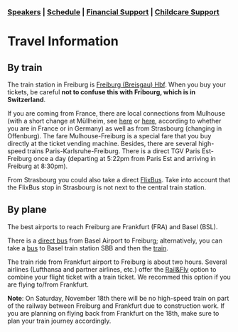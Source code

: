 <html>

<h3>  <a href="https://fgallinaro.github.io/geomod-conference.github.io/speakers">Speakers</a> |  <a href="https://fgallinaro.github.io/geomod-conference.github.io/schedule">Schedule</a> | <a href="https://fgallinaro.github.io/geomod-conference.github.io/financial-support">Financial Support</a> | <a href="https://fgallinaro.github.io/geomod-conference.github.io/childcare">Childcare Support</a> </h3>

<head> 
<h1>Travel Information</h1>
</head>


<body>


 
 <h2> By train </h2>
 
 <p>The train station in Freiburg is <a href="https://www.bahnhof.de/freiburg-breisgau-hbf">Freiburg (Breisgau) Hbf</a>. When you buy your tickets, be careful <b> not to confuse this with Fribourg, which is in Switzerland</b>. </p>

 <p>If you are coming from France, there are local connections from Mulhouse (with a short change at M&uuml;llheim, see  <a href="https://www.rvf.de/fr/fahrkarten-tarife/fahren-nach-frankreich/dual-mulhouse-en-train">here</a> or <a href="https://www.ter.sncf.com/grand-est/tarifs-cartes/tarifs-transfrontaliers/tickets-Dual">here</a>, according to whether you are in France or in Germany) as well as from Strasbourg (changing in Offenburg). The fare Mulhouse-Freiburg  is a special fare that you buy directly at the ticket vending machine. Besides, there are several high-speed trains Paris-Karlsruhe-Freiburg. There is a direct TGV Paris Est-Freiburg once a day (departing at 5:22pm from Paris Est and arriving in Freiburg at 8:30pm).</p>

<p>From Strasbourg you could also take a direct <a href="https://www.flixbus.de/busverbindung/fernbus-strassburg-strasbourg-freiburg-ibr">FlixBus</a>. Take into account that the FlixBus stop in Strasbourg is not next to the central train station.</p>
 
 <h2> By plane </h2>
 <p>The best airports to reach Freiburg are Frankfurt (FRA) and Basel (BSL). </p>
 <p>There is a <a href="https://www.freiburger-reisedienst.de/index.php?lang=en">direct bus</a> from Basel Airport to Freiburg; alternatively, you can take a <a href="https://www.bvb.ch/wp-content/bvb/dokumente/diverse_unterlagen/infoflyer_linie_50.pdf">bus</a> to Basel train station SBB and then the <a href="https://www.bahn.de/">train</a>. </p>
 <p>The train ride from Frankfurt airport to Freiburg is about two hours. Several airlines (Lufthansa and partner airlines, etc.) offer the <a href="https://www.bahn.de/service/buchung/bahn_und_flug/rail-and-fly-english">Rail&Fly</a> option to combine your flight ticket with a train ticket. We recommed this option if you are flying to/from Frankfurt.</p>

<p> <b>Note</b>: On Saturday, November 18th there will be no high-speed train on part of the railway between Freiburg and Frankfurt due to construction work. If you are planning on flying back from Frankfurt on the 18th, make sure to plan your train journey accordingly.</p>


</body>
<html>
